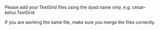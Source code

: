 Please add your TextGrid files using the dyad name only, e.g. cesar-kehui.TextGrid

If you are working the same file, make sure you merge the files correctly.
